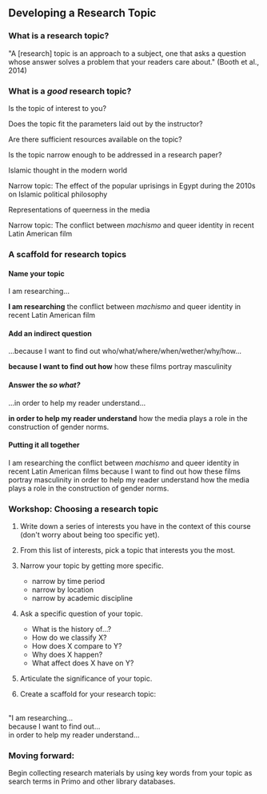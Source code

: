 ## Developing a Research Topic


### What is a research topic?

"A [research] topic is an approach to a subject, one that asks a question whose answer solves a problem that your readers care about." (Booth et al., 2014)


### What is a _good_ research topic?

Is the topic of interest to you?

Does the topic fit the parameters laid out by the instructor?

Are there sufficient resources available on the topic?

Is the topic narrow enough to be addressed in a research paper?

Islamic thought in the modern world

Narrow topic: The effect of the popular uprisings in Egypt during the 2010s on Islamic political philosophy

Representations of queerness in the media

Narrow topic: The conflict between _machismo_ and queer identity in recent Latin American film


### A scaffold for research topics

#### Name your topic

I am researching...

**I am researching** the conflict between _machismo_ and queer identity in recent Latin American film

#### Add an indirect question

...because I want to find out who/what/where/when/wether/why/how...

**because I want to find out how** how these films portray masculinity

#### Answer the _so what?_

...in order to help my reader understand...

**in order to help my reader understand** how the media plays a role in the construction of gender norms.

#### Putting it all together

I am researching the conflict between _machismo_ and queer identity in recent Latin American films
because I want to find out how these films portray masculinity
in order to help my reader understand how the media plays a role in the construction of gender norms.


### Workshop: Choosing a research topic

1. Write down a series of interests you have in the context of this course (don't worry about being too specific yet).

2. From this list of interests, pick a topic that interests you the most.

3. Narrow your topic by getting more specific. 
    * narrow by time period
    * narrow by location
    * narrow by academic discipline

4. Ask a specific question of your topic.
    * What is the history of...?
    * How do we classify X?
    * How does X compare to Y?
    * Why does X happen?
    * What affect does X have on Y?

5. Articulate the significance of your topic.

6. Create a scaffold for your research topic:
<br>
"I am researching...
<br>
because I want to find out...
<br>
in order to help my reader understand...


### Moving forward:

Begin collecting research materials by using key words from your topic as search terms in Primo and other library databases.